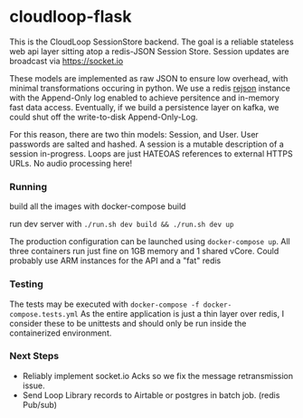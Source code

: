 # cloudloop-flask

This is the CloudLoop SessionStore backend.
The goal is a reliable stateless web api layer sitting atop a redis-JSON Session Store.
Session updates are broadcast via https://socket.io

These models are implemented as raw JSON to ensure low overhead, with minimal transformations occuring in python.
We use a redis [rejson](https://oss.redislabs.com/redisjson/) instance with the Append-Only log enabled to achieve persitence and in-memory fast data access. Eventually, if we build a persistence layer on kafka, we could shut off the write-to-disk Append-Only-Log.

For this reason, there are two thin models: Session, and User.
User passwords are salted and hashed.
A session is a mutable description of a session in-progress. 
Loops are just HATEOAS references to external HTTPS URLs. No audio processing here!

### Running

build all the images with docker-compose build

run dev server with `./run.sh dev build && ./run.sh dev up`


The production configuration can be launched using `docker-compose up`.
All three containers run just fine on 1GB memory and 1 shared vCore. Could probably use ARM instances for the API and a "fat" redis

### Testing
The tests may be executed with `docker-compose -f docker-compose.tests.yml`
As the entire application is just a thin layer over redis, I consider these to be unittests and should only be run inside the containerized environment.

### Next Steps
- Reliably implement socket.io Acks so we fix the message retransmission issue.
- Send Loop Library records to Airtable or postgres in batch job. (redis Pub/sub)
